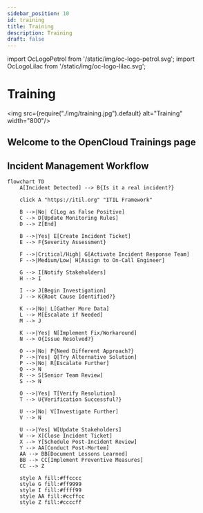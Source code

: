 ```yaml
---
sidebar_position: 10
id: training
title: Training
description: Training
draft: false
---
```


<!-- markdownlint-disable MD041 -->

import OcLogoPetrol from '/static/img/oc-logo-petrol.svg';
import OcLogoLilac from '/static/img/oc-logo-lilac.svg';

<!-- markdownlint-enable MD041 -->

# Training

<img src={require("./img/training.jpg").default} alt="Training" width="800"/>

## Welcome to the OpenCloud Trainings page

## Incident Management Workflow

```mermaid
flowchart TD
    A[Incident Detected] --> B{Is it a real incident?}

    click A "https://itil.org" "ITIL Framework"

    B -->|No| C[Log as False Positive]
    C --> D[Update Monitoring Rules]
    D --> Z[End]

    B -->|Yes| E[Create Incident Ticket]
    E --> F{Severity Assessment}

    F -->|Critical/High| G[Activate Incident Response Team]
    F -->|Medium/Low| H[Assign to On-Call Engineer]

    G --> I[Notify Stakeholders]
    H --> I

    I --> J[Begin Investigation]
    J --> K{Root Cause Identified?}

    K -->|No| L[Gather More Data]
    L --> M[Escalate if Needed]
    M --> J

    K -->|Yes| N[Implement Fix/Workaround]
    N --> O{Issue Resolved?}

    O -->|No| P{Need Different Approach?}
    P -->|Yes| Q[Try Alternative Solution]
    P -->|No| R[Escalate Further]
    Q --> N
    R --> S[Senior Team Review]
    S --> N

    O -->|Yes| T[Verify Resolution]
    T --> U{Verification Successful?}

    U -->|No| V[Investigate Further]
    V --> N

    U -->|Yes| W[Update Stakeholders]
    W --> X[Close Incident Ticket]
    X --> Y[Schedule Post-Incident Review]
    Y --> AA[Conduct Post-Mortem]
    AA --> BB[Document Lessons Learned]
    BB --> CC[Implement Preventive Measures]
    CC --> Z

    style A fill:#ffcccc
    style G fill:#ff9999
    style I fill:#ffff99
    style AA fill:#ccffcc
    style Z fill:#ccccff
```
